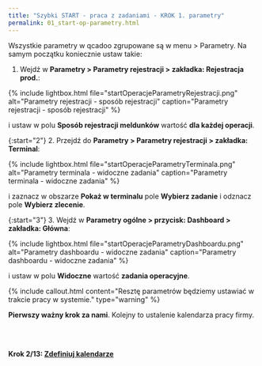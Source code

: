 ```yaml
---
title: "Szybki START - praca z zadaniami - KROK 1. parametry"
permalink: 01_start-op-parametry.html 
---
```



Wszystkie parametry w qcadoo zgrupowane są w menu > Parametry. Na samym początku koniecznie ustaw takie:


1. Wejdź w **Parametry > Parametry rejestracji > zakładka: Rejestracja prod.**:

{% include lightbox.html file="startOperacjeParametryRejestracji.png" alt="Parametry rejestracji - sposób rejestracji" caption="Parametry rejestracji - sposób rejestracji" %}

i ustaw w polu **Sposób rejestracji meldunków** wartość **dla każdej operacji**.

{:start="2"}
2. Przejdź do **Parametry > Parametry rejestracji > zakładka: Terminal**:

{% include lightbox.html file="startOperacjeParametryTerminala.png" alt="Parametry terminala - widoczne zadania" caption="Parametry terminala - widoczne zadania" %}

i zaznacz w obszarze **Pokaż w terminalu** pole **Wybierz zadanie** i odznacz pole **Wybierz zlecenie**.

{:start="3"}
3. Wejdź w **Parametry ogólne > przycisk: Dashboard > zakładka: Główna**:

{% include lightbox.html file="startOperacjeParametryDashboardu.png" alt="Parametry dashboardu - widoczne zadania" caption="Parametry dashboardu - widoczne zadania" %}

i ustaw w polu **Widoczne** wartość **zadania operacyjne**.

{% include callout.html content="Resztę parametrów będziemy ustawiać w trakcie pracy w systemie." type="warning" %}

**Pierwszy ważny krok za nami**. Kolejny to ustalenie kalendarza pracy firmy.

<br/>
<br/>

**Krok 2/13: [Zdefiniuj kalendarze](/02_start-op-kalendarz)**